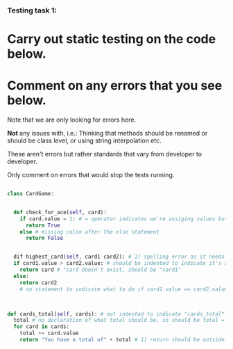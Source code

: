 ### Testing task 1:

# Carry out static testing on the code below.

# Comment on any errors that you see below.

Note that we are only looking for errors here.

**Not** any issues with, i.e.:
Thinking that methods should be renamed or should be class level, or using string interpolation etc.

These aren't errors but rather standards that vary from developer to developer.

Only comment on errors that would stop the tests running.

```python

class CardGame:


  def check_for_ace(self, card):
    if card.value = 1: # = operator indicates we're assiging values but this should have == operator to indicate comparison for the if statement like so: if card.value == 1;
      return True
    else # missing colon after the else statement
      return False


  dif highest_card(self, card1 card2): # 1) spelling error as it needs to be 'def' to define the method and 2) it's missing a comma between "card1" and "card2" to indicate they're two different arguments
  if card1.value > card2.value: # should be indented to indicate it's a part of the "highest_card" method
    return card # "card doesn't exist, should be "card1"
  else:
    return card2
    # no statement to indicate what to do if card1.value == card2.value



def cards_total(self, cards): # not indented to indicate "cards_total" is part of CardGame class
  total # no declaration of what total should be, so should be total = 0;
  for card in cards:
    total += card.value
    return "You have a total of" + total # 1) return should be outside of the loop and 2) statement incorrectly concatenated so should be: f"You have a total of {total}"

```
